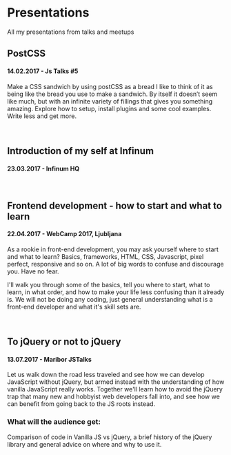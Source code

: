 # Presentations
All my presentations from talks and meetups


## PostCSS
#### 14.02.2017 - Js Talks #5
Make a CSS sandwich by using postCSS as a bread
I like to think of it as being like the bread you use to make a sandwich. By itself it doesn’t seem like much, but with an infinite variety of fillings that gives you something amazing. Explore how to setup, install plugins and some cool examples. Write less and get more.

&nbsp;

## Introduction of my self at Infinum
#### 23.03.2017 - Infinum HQ

&nbsp;

## Frontend development - how to start and what to learn
#### 22.04.2017 - WebCamp 2017, Ljubljana

As a rookie in front-end development, you may ask yourself where to start and what to learn? Basics, frameworks, HTML, CSS, Javascript, pixel perfect, responsive and so on. A lot of big words to confuse and discourage you. Have no fear.

I'll walk you through some of the basics, tell you where to start, what to learn, in what order, and how to make your life less confusing than it already is. We will not be doing any coding, just general understanding what is a front-end developer and what it's skill sets are.

&nbsp;

## To jQuery or not to jQuery
#### 13.07.2017 - Maribor JSTalks

Let us walk down the road less traveled and see how we can develop JavaScript without jQuery, but armed instead with the understanding of how vanilla JavaScript really works. Together we'll learn how to avoid the jQuery trap that many new and hobbyist web developers fall into, and see how we can benefit from going back to the JS roots instead.

### What will the audience get:
Comparison of code in Vanilla JS vs jQuery, a brief history of the jQuery library and general advice on where and why to use it.  


